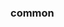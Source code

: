 <!-- Space: Projects -->
<!-- Parent: ReactReduxItems -->
<!-- Title: Examples ReactReduxItems -->

<!-- Label: Examples -->
<!-- Include: ./../disclaimer.md -->
<!-- Include: ac:toc -->

### common
